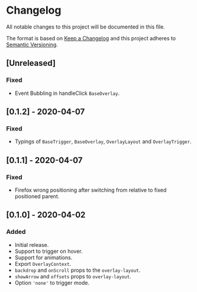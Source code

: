 # Changelog

All notable changes to this project will be documented in this file.

The format is based on [Keep a Changelog](http://keepachangelog.com/en/1.0.0/)
and this project adheres to [Semantic Versioning](http://semver.org/spec/v2.0.0.html).

## [Unreleased]

### Fixed
- Event Bubbling in handleClick `BaseOverlay`.

## [0.1.2] - 2020-04-07
### Fixed
- Typings of `BaseTrigger`, `BaseOverlay`, `OverlayLayout` and `OverlayTrigger`.

## [0.1.1] - 2020-04-07
### Fixed
- Firefox wrong positioning after switching from relative to fixed positioned parent.

## [0.1.0] - 2020-04-02
### Added
- Initial release.
- Support to trigger on hover.
- Support for animations.
- Export `OverlayContext`.
- `backdrop` and `onScroll` props to the `overlay-layout`.
- `showArrow` and `offsets` props to `overlay-layout`.
- Option `'none'` to trigger mode.
